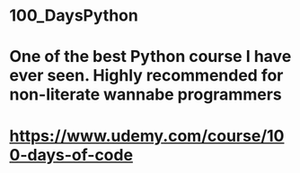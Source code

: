 # 100_DaysPython
# One of the best Python course I have ever seen. Highly recommended for non-literate wannabe programmers
# https://www.udemy.com/course/100-days-of-code
